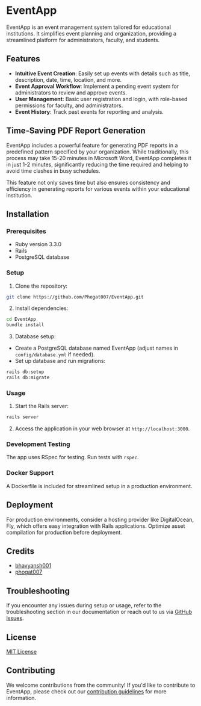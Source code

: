 # EventApp

EventApp is an event management system tailored for educational institutions. It simplifies event planning and organization, providing a streamlined platform for administrators, faculty, and students.

## Features

- **Intuitive Event Creation**: Easily set up events with details such as title, description, date, time, location, and more.
- **Event Approval Workflow**: Implement a pending event system for administrators to review and approve events.
- **User Management**: Basic user registration and login, with role-based permissions for faculty, and administrators.
- **Event History**: Track past events for reporting and analysis.

## Time-Saving PDF Report Generation

EventApp includes a powerful feature for generating PDF reports in a predefined pattern specified by your organization. While traditionally, this process may take 15-20 minutes in Microsoft Word, EventApp completes it in just 1-2 minutes, significantly reducing the time required and helping to avoid time clashes in busy schedules.

This feature not only saves time but also ensures consistency and efficiency in generating reports for various events within your educational institution.

## Installation

### Prerequisites
- Ruby version 3.3.0
- Rails
- PostgreSQL database

### Setup
1. Clone the repository:

```bash
git clone https://github.com/Phogat007/EventApp.git
```
2. Install dependencies:

```bash
cd EventApp
bundle install
```
3. Database setup:
- Create a PostgreSQL database named EventApp (adjust names in `config/database.yml` if needed).
- Set up database and run migrations:
```bash
rails db:setup
rails db:migrate
```
### Usage

1. Start the Rails server:
```bash
rails server
```
2. Access the application in your web browser at `http://localhost:3000`.

### Development Testing

The app uses RSpec for testing. Run tests with `rspec`.

### Docker Support

A Dockerfile is included for streamlined setup in a production environment.

## Deployment

For production environments, consider a hosting provider like DigitalOcean, Fly, which offers easy integration with Rails applications. Optimize asset compilation for production before deployment.

## Credits

- [bhavyansh001](https://github.com/bhavyansh001)
- [phogat007](https://github.com/phogat007)

## Troubleshooting

If you encounter any issues during setup or usage, refer to the troubleshooting section in our documentation or reach out to us via [GitHub Issues](https://github.com/bhavyansh001/EventApp/issues).

## License

[MIT License](LICENSE)

## Contributing
We welcome contributions from the community! If you'd like to contribute to EventApp, please check out our [contribution guidelines](CONTRIBUTING.md) for more information.

